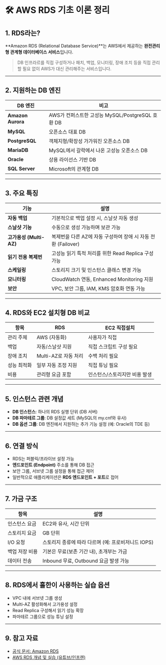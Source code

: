 # 🛠️ AWS RDS 기초 이론 정리

## 1. RDS라는?

\*\*Amazon RDS (Relational Database Service)\*\*는 AWS에서 제공하는 **완전관리형 관계형 데이터베이스 서비스**입니다.

> DB 인프라르를 직접 구성하거나 패치, 백업, 모니터링, 장애 조치 등을 직접 관리할 필요 없이 AWS가 대신 관리해주는 서비스입니다.

---

## 2. 지원하는 DB 엔진

| DB 엔진             | 비고                                    |
| ----------------- | ------------------------------------- |
| **Amazon Aurora** | AWS가 컨퍼스트한 고성능 MySQL/PostgreSQL 호환 DB |
| **MySQL**         | 오픈소스 대표 DB                            |
| **PostgreSQL**    | 객체지형/확장성 가가워진 오픈소스 DB                 |
| **MariaDB**       | MySQL에서 갈락에서 나온 고성능 오픈소스 DB           |
| **Oracle**        | 상용 라이선스 기반 DB                         |
| **SQL Server**    | Microsoft의 관계형 DB                     |

---

## 3. 주요 특징

| 기능                  | 설명                                        |
| ------------------- | ----------------------------------------- |
| **자동 백업**           | 기본적으로 백업 설정 시, 스날샷 자동 생성                  |
| **스날샷 기능**          | 수동으로 생성 가능하며 보관 가능                        |
| **고가용성 (Multi-AZ)** | 복제번을 다른 AZ에 자동 구성하여 장애 시 자동 전환 (Failover) |
| **읽기 전용 복제번**       | 고성능 읽기 특적 처리를 위한 Read Replica 구성 가능       |
| **스케일링**            | 스토리지 크기 및 인스턴스 클래스 변경 가능                  |
| **모니터링**            | CloudWatch 연동, Enhanced Monitoring 지원     |
| **보안**              | VPC, 보안 그룹, IAM, KMS 암호화 연동 가능            |

---

## 4. RDS와 EC2 설치형 DB 비교

| 항목     | RDS             | EC2 직접설치         |
| ------ | --------------- | ---------------- |
| 관리 주체  | AWS (자동화)       | 사용자가 직접          |
| 백업     | 자동/스날샷 지원       | 직접 스크립트 구성 필요    |
| 장애 조치  | Multi-AZ로 자동 처리 | 수백 처리 필요         |
| 성능 최적화 | 일부 자동 조정 지원     | 직접 튜닝 필요         |
| 비용     | 관리형 요금 포함       | 인스턴스/스토리지만 비용 발생 |

---

## 5. 인스턴스 관련 개념

* **DB 인스턴스**: 하나의 RDS 실행 단위 (DB 서버)
* **DB 파마테르 그룹**: DB 설정값 세트 (MySQL의 my.cnf와 유사)
* **DB 옵션 그룹**: DB 엔진에서 지원하는 추가 기능 설정 (예: Oracle의 TDE 등)

---

## 6. 연결 방식

* RDS는 퍼블릭/프라이브 설정 가능
* **엔드포인트 (Endpoint)** 주소를 통해 DB 접근
* 보안 그룹, 서브넷 그룹 설정을 통해 접근 제어
* 일반적으로 애플리케이션은 **RDS 엔드포인트 + 포트**로 접어

---

## 7. 가금 구조

| 항목       | 설명                               |
| -------- | -------------------------------- |
| 인스턴스 요금  | EC2와 유사, 시간 단위                   |
| 스토리지 요금  | GB 단위                            |
| I/O 요청   | 스토리지 종류에 따라 다르며 (예: 프로비저니드 IOPS) |
| 백업 저장 비용 | 기본은 무료(보존 기간 내), 초개부는 가금         |
| 데이터 전송   | Inbound 무료, Outbound 요금 발생 가능    |

---

## 8. RDS에서 훌한이 사용하는 실습 옵션

* VPC 내에 서브넷 그룹 생성
* Multi-AZ 활성화해서 고가용성 설정
* Read Replica 구성해서 읽기 성능 확장
* 파마테르 그룹으로 성능 튜닝 설정

---

## 9. 참고 자료

* [공식 문서: Amazon RDS](https://docs.aws.amazon.com/ko_kr/AmazonRDS/latest/UserGuide/Welcome.html)
* [AWS RDS 개념 및 실습 (유튜브/인프렌)](https://www.inflearn.com/course-tags/aws-rds)

